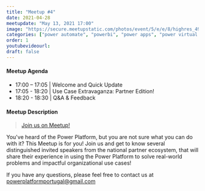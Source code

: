 ```yaml
---
title: "Meetup #4"
date: 2021-04-28
meetupdate: "May 13, 2021 17:00"
image: "https://secure.meetupstatic.com/photos/event/5/e/e/8/highres_495984296.jpeg"
categories: ["power automate", "powerbi", "power apps", "power virtual agents"]
order: 1
youtubevideourl:
draft: false
---
```


#### Meetup Agenda

* 17:00 – 17:05 | Welcome and Quick Update
* 17:05 - 18:20 | Use Case Extravaganza: Partner Edition!
* 18:20 - 18:30 | Q&A & Feedback

#### Meetup Description

> [Join us on Meetup!](https://www.meetup.com/pt-BR/power_platform_portugal/events/277853641/)

You've heard of the Power Platform, but you are not sure what you can do with it? This Meetup is for you! Join us and get to know several distinguished invited speakers from the national partner ecosystem, that will share their experience in using the Power Platform to solve real-world problems and impactful organizational use cases!

If you have any questions, please feel free to contact us at powerplatformportugal@gmail.com